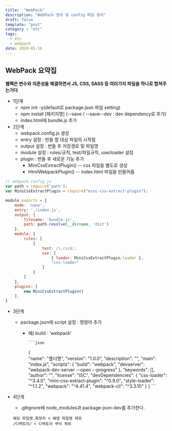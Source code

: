 ```yaml
---
title:  "WebPack"
description: "WebPack 정의 및 config 파일 정리"
draft: false
template: "post"
category : "etc"
tags:
  - etc
  - webpack
date: 2020-01-16
---
```

## WebPack 요약집
**웹팩은 변수와 의존성을 해결하면서 JS, CSS, SASS 등 여러가지 파일을 하나로 합쳐주는거다**

* 1단계
  * npm init -y(default로 package.json 파일 setting)
  * npm install [패키지명] (--save / --save--dev : dev dependency로 추가)
  * index.html에 bundle.js 추가
* 2단계 
  * webpack.config.js 생성
  * entry 설정 : 번들 할 대상 파일의 시작점
  * output 설정 : 번들 후 저장경로 및 파일명
  * module 설정 : rules/규칙, test/파일규칙, use/loader 설정
  * plugin : 번들 후 새로운 기능 추가
    * MiniCssExtractPlugin() -- css 파일을 별도로 생성
    * HtmlWebpackPlugin() -- index.html 파일을 만들어줌

```js
// webpack.config.js
var path = require('path');
var MiniCssExtractPlugin = require("mini-css-extract-plugin");

module.exports = {
    mode: 'none',
    entry: './index.js',
    output: {
        filename: 'bundle.js',
        path: path.resolve(__dirname, 'dist')
    },
    module: {
        rules: [
            {
                test: /\.css$/,
                use: [
                    { loader: MiniCssExtractPlugin.loader },
                    "css-loader"
                ]
            }
        ]
    },
    plugins: [
        new MiniCssExtractPlugin()
    ],
}
```  

* 3단계
    * package.json에 script 설정 : 명령어 추가
      * 예) build : 'webpack'

            ```json  
        {   
            "name": "폴더명",
            "version": "1.0.0",
            "description": "",
            "main": "index.js",
            "scripts": {
                "build": "webpack",
                "devserver": "webpack-dev-server --open --progress"
            },
            "keywords": [],
            "author": "",
            "license": "ISC",
            "devDependencies": {
                "css-loader": "^3.4.0",
                "mini-css-extract-plugin": "^0.9.0",
                "style-loader": "^1.1.2",
                "webpack": "^4.41.4",
                "webpack-cli": "^3.3.10"
             }
        }
            ```
* 4단계
    * .gitignore에 node_modules과 package-json-dev를 추가한다.

    ```
    해당 파일명.확장자 < 해댕 파일명 제외
    /디렉토리/ < 디렉토리 부터 제외
    ```
